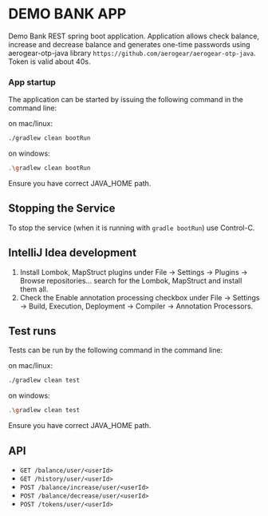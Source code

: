 # DEMO BANK APP
 
Demo Bank REST spring boot application.
Application allows check balance, increase and decrease balance and generates one-time passwords using 
aerogear-otp-java library `https://github.com/aerogear/aerogear-otp-java`. Token is valid about 40s. 

### App startup
The application can be started by issuing the following command in the command line:

on mac/linux:
```bash
./gradlew clean bootRun
```
on windows:
```bash
.\gradlew clean bootRun
```
Ensure you have correct JAVA_HOME path.

## Stopping the Service
To stop the service (when it is running with `gradle bootRun`) use Control-C.


## IntelliJ Idea development
1. Install Lombok, MapStruct plugins under File -> Settings -> Plugins -> Browse repositories... search for the Lombok, MapStruct and install them all.
2. Check the Enable annotation processing checkbox under File -> Settings -> Build, Execution, Deployment -> Compiler -> Annotation Processors.


## Test runs
Tests can be run by the following command in the command line:

on mac/linux:
```bash
./gradlew clean test
```
on windows:
```bash
.\gradlew clean test
```
Ensure you have correct JAVA_HOME path.

## API

- `GET /balance/user/<userId>`
- `GET /history/user/<userId>`
- `POST /balance/increase/user/<userId>`
- `POST /balance/decrease/user/<userId>`
- `POST /tokens/user/<userId>`  

 
